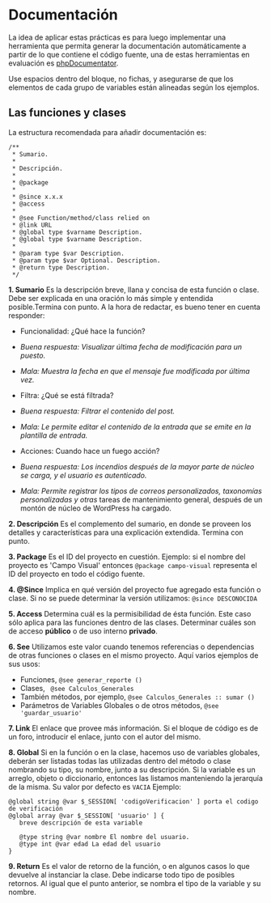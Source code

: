 Documentación
===
La idea de aplicar estas prácticas es para luego implementar una herramienta que permita generar la documentación automáticamente a partir de lo que contiene el código fuente, una de estas herramientas en evaluación es [phpDocumentator](http://phpdoc.org/). 

Use espacios dentro del bloque, no fichas, y asegurarse de que los elementos de cada grupo de variables están alineadas según los ejemplos.

Las funciones y clases
--
La estructura recomendada para añadir documentación es:

    /**
     * Sumario.
     *
     * Descripción.
     *
     * @package
     *
     * @since x.x.x
     * @access 
     *
     * @see Function/method/class relied on
     * @link URL
     * @global type $varname Description.
     * @global type $varname Description.
     *
     * @param type $var Description.
     * @param type $var Optional. Description.
     * @return type Description.
     */

**1. Sumario** 
Es la descripción breve, llana y concisa de esta función o clase. Debe ser explicada en una oración lo más simple y entendida posible.Termina con punto. A la hora de redactar, es bueno tener en cuenta responder:

 - Funcionalidad: ¿Qué hace la función? 
 
 - *Buena respuesta: Visualizar última fecha de modificación para un puesto.*
 - *Mala: Muestra la fecha en que el mensaje fue modificada por última vez.*

 - Filtra: ¿Qué se está filtrada?
 - *Buena respuesta: Filtrar el contenido del post.*
 - *Mala: Le permite editar el contenido de la entrada que se emite en la plantilla de entrada.*
 - Acciones: Cuando hace un fuego acción?
 - *Buena respuesta: Los incendios después de la mayor parte de núcleo se carga, y el usuario es autenticado.*
 - *Mala: Permite registrar los tipos de correos personalizados, taxonomías personalizadas y otras* tareas de mantenimiento general, después de un montón de núcleo de WordPress ha cargado.

**2. Descripción**
Es el complemento del sumario, en donde se proveen los detalles y características para una explicación extendida. Termina con punto.

**3. Package**
Es el ID del proyecto en cuestión. Ejemplo: si el nombre del proyecto es 'Campo Visual' entonces `@package campo-visual` representa el ID del proyecto en todo el código fuente. 

**4. @Since**
Implica en qué versión del proyecto fue agregado esta función o clase. Si no se puede determinar la versión utilizamos: `@since DESCONOCIDA`

**5. Access**
Determina cuál es la permisibilidad de ésta función. Este caso sólo aplica para las funciones dentro de las clases. Determinar cuáles son de acceso **público** o de uso interno **privado**.

**6.  See**
Utilizamos este valor cuando tenemos referencias o dependencias de otras funciones o clases en el mismo proyecto. 
Aquí varios ejemplos de sus usos:

 - Funciones,  ` @see generar_reporte () `
 - Clases,  ` @see Calculos_Generales`
 - También métodos, por ejemplo, ` @see Calculos_Generales :: sumar () `
 - Parámetros de Variables Globales o de otros métodos, `@see 'guardar_usuario'` 

**7. Link**
El enlace que provee más información. Si el bloque de código es de un foro, introducir el enlace, junto con el autor del mismo. 

**8. Global** 
Si en la función o en la clase, hacemos uso de variables globales, deberán ser listadas todas las utilizadas dentro del método o clase nombrando su tipo, su nombre, junto a su descripción. Si la variable es un arreglo, objeto o diccionario, entonces las listamos manteniendo la jerarquía de la misma. Su valor por defecto es `VACIA` Ejemplo:

    @global string @var $_SESSION[ 'codigoVerificacion' ] porta el codigo de verificación
    @global array @var $_SESSION[ 'usuario' ] {
       breve descripción de esta variable
       
       @type string @var nombre El nombre del usuario.
       @type int @var edad La edad del usuario
    }
**9. Return**
Es el valor de retorno de la función, o en algunos casos lo que devuelve al instanciar la clase. Debe indicarse todo tipo de posibles retornos. Al igual que el punto anterior, se nombra el tipo de la variable y su nombre. 